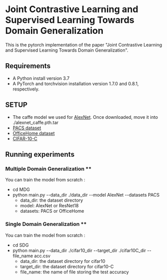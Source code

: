 # Joint Contrastive Learning and Supervised Learning Towards  Domain Generalization
This is the pytorch implementation of the paper "Joint Contrastive Learning and Supervised Learning Towards  Domain Generalization".

## Requirements

* A Python install version 3.7
* A PyTorch and torchvision installation version 1.7.0 and 0.8.1, respectively.

## SETUP

*   The caffe model we used for [AlexNet](https://drive.google.com/file/d/1wUJTH1Joq2KAgrUDeKJghP1Wf7Q9w4z-/view?usp=sharing). Once downloaded, move it into ./alexnet_caffe.pth.tar
*  [PACS dataset](http://www.eecs.qmul.ac.uk/~dl307/project_iccv2017)
*  [OfficeHome dataset](https://www.hemanthdv.org/officeHomeDataset.html)
*  [CIFAR-10-C](https://github.com/hendrycks/robustness)

## Running experiments
### Multiple Domain Generalization **
You can train the model from scratch :
+ cd MDG
+ python main.py --data_dir ./data_dir --model AlexNet --datasets PACS
	+	data_dir: the dataset directory
	+	model: AlexNet or ResNet18
	+	datasets: PACS or OfficeHome

### Single Domain Generalization **
You can train the model from scratch :
+ cd SDG
+ python main.py --data_dir ./cifar10_dir --target_dir ./cifar10C_dir --file_name acc.csv
	+	data_dir: the dataset directory for cifar10
	+	target_dir: the dataset directory for cifar10-C
	+	file_name: the name of file storing the test accuracy
